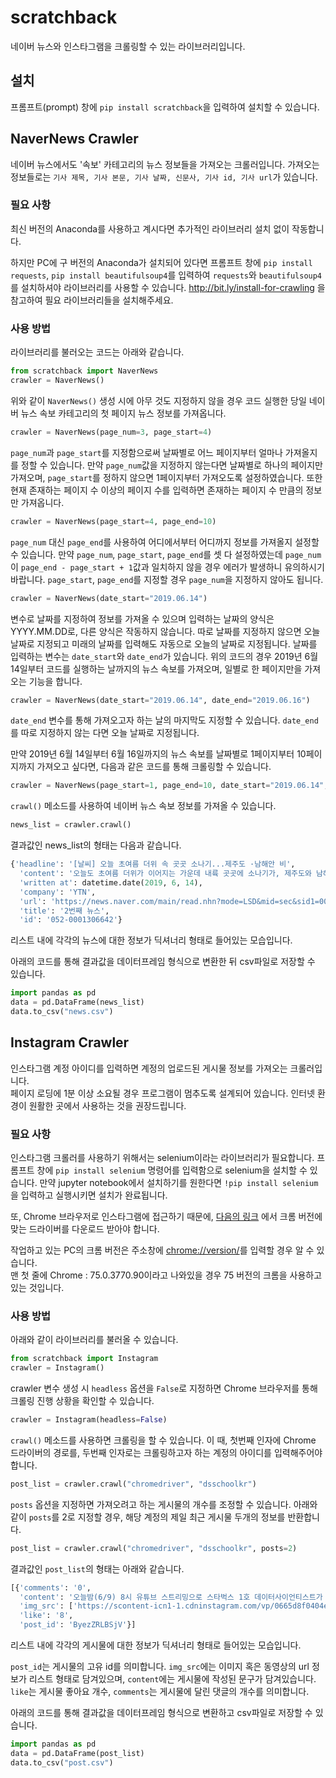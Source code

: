 # scratchback

네이버 뉴스와 인스타그램을 크롤링할 수 있는 라이브러리입니다.

## 설치
프롬프트(prompt) 창에 `pip install scratchback`을 입력하여 설치할 수 있습니다.

## NaverNews Crawler
네이버 뉴스에서도 '속보' 카테고리의 뉴스 정보들을 가져오는 크롤러입니다. 가져오는 정보들로는 `기사 제목, 기사 본문, 기사 날짜, 신문사, 기사 id, 기사 url`가 있습니다.

### 필요 사항
최신 버전의 Anaconda를 사용하고 계시다면 추가적인 라이브러리 설치 없이 작동합니다.

하지만 PC에 구 버전의 Anaconda가 설치되어 있다면 프롬프트 창에 `pip install requests`, `pip install beautifulsoup4`를 입력하여 `requests`와 `beautifulsoup4`를 설치하셔야 라이브러리를 사용할 수 있습니다. http://bit.ly/install-for-crawling 을 참고하여 필요 라이브러리들을 설치해주세요.
### 사용 방법
라이브러리를 불러오는 코드는 아래와 같습니다.
```python
from scratchback import NaverNews
crawler = NaverNews()
```
위와 같이 `NaverNews()` 생성 시에 아무 것도 지정하지 않을 경우 코드 실행한 당일 네이버 뉴스 속보 카테고리의 첫 페이지 뉴스 정보를 가져옵니다.

```python
crawler = NaverNews(page_num=3, page_start=4)
```
`page_num`과 `page_start`를 지정함으로써 날짜별로 어느 페이지부터 얼마나 가져올지를 정할 수 있습니다. 만약 `page_num`값을 지정하지 않는다면 날짜별로 하나의 페이지만 가져오며, `page_start`를 정하지 않으면 1페이지부터 가져오도록 설정하였습니다. 또한 현재 존재하는 페이지 수 이상의 페이지 수를 입력하면 존재하는 페이지 수 만큼의 정보만 가져옵니다. 

```python
crawler = NaverNews(page_start=4, page_end=10)
```
`page_num` 대신 `page_end`를 사용하여 어디에서부터 어디까지 정보를 가져올지 설정할 수 있습니다. 만약 `page_num`, `page_start`, `page_end`를 셋 다 설정하였는데 `page_num`이 `page_end - page_start + 1`값과 일치하지 않을 경우 에러가 발생하니 유의하시기 바랍니다. `page_start`, `page_end`를 지정할 경우 `page_num`을 지정하지 않아도 됩니다.

```python
crawler = NaverNews(date_start="2019.06.14")
```
변수로 날짜를 지정하여 정보를 가져올 수 있으며 입력하는 날짜의 양식은 YYYY.MM.DD로, 다른 양식은 작동하지 않습니다. 따로 날짜를 지정하지 않으면 오늘 날짜로 지정되고 미래의 날짜를 입력해도 자동으로 오늘의 날짜로 지정됩니다. 날짜를 입력하는 변수는 `date_start`와 `date_end`가 있습니다. 위의 코드의 경우 2019년 6월 14일부터 코드를 실행하는 날까지의 뉴스 속보를 가져오며, 일별로 한 페이지만을 가져오는 기능을 합니다.
```python
crawler = NaverNews(date_start="2019.06.14", date_end="2019.06.16")
```
`date_end` 변수를 통해 가져오고자 하는 날의 마지막도 지정할 수 있습니다. `date_end`를 따로 지정하지 않는 다면 오늘 날짜로 지정됩니다. 

만약 2019년 6월 14일부터 6월 16일까지의 뉴스 속보를 날짜별로 1페이지부터 10페이지까지 가져오고 싶다면, 다음과 같은 코드를 통해 크롤링할 수 있습니다.
```python
crawler = NaverNews(page_start=1, page_end=10, date_start="2019.06.14", date_end="2019.06.16")
```
`crawl()` 메소드를 사용하여 네이버 뉴스 속보 정보를 가져올 수 있습니다.
```python
news_list = crawler.crawl()
```

결과값인 news_list의 형태는 다음과 같습니다.
```python
{'headline': '[날씨] 오늘 초여름 더위 속 곳곳 소나기...제주도 ·남해안 비',
  'content': '오늘도 초여름 더위가 이어지는 가운데 내륙 곳곳에 소나기가, 제주도와 남해안에는 비가 내릴 것으로 보입니다.기상청은 오늘 제주도와 남해안은 남쪽을 지나가는 기압골 영향으로 5~30mm의 비가 오겠다고 밝혔습니다.내륙은 대체로 맑겠지만, 영서와 경북과 전북 내륙에는 대기 불안정으로 오후 한때 소나기가 내리는 곳이 있겠습니다.오늘 낮 기온은 서울과 대전·대구 27도 등 어제보다 1∼2도 낮지만, 여전히 덥겠습니다.[저작권자(c) YTN & YTN PLUS 무단전재 및 재배포 금지]',
  'written at': datetime.date(2019, 6, 14),
  'company': 'YTN',
  'url': 'https://news.naver.com/main/read.nhn?mode=LSD&mid=sec&sid1=001&oid=052&aid=0001306642',
  'title': '2번째 뉴스',
  'id': '052-0001306642'}
```
리스트 내에 각각의 뉴스에 대한 정보가 딕셔너리 형태로 들어있는 모습입니다.

아래의 코드를 통해 결과값을 데이터프레임 형식으로 변환한 뒤 csv파일로 저장할 수 있습니다.
```python
import pandas as pd
data = pd.DataFrame(news_list)
data.to_csv("news.csv")
```

## Instagram Crawler
인스타그램 계정 아이디를 입력하면 계정의 업로드된 게시물 정보를 가져오는 크롤러입니다.  
페이지 로딩에 1분 이상 소요될 경우 프로그램이 멈추도록 설계되어 있습니다. 인터넷 환경이 원활한 곳에서 사용하는 것을 권장드립니다.
### 필요 사항

인스타그램 크롤러를 사용하기 위해서는 selenium이라는 라이브러리가 필요합니다. 프롬프트 창에 `pip install selenium` 명령어를 입력함으로 selenium을 설치할 수 있습니다. 
만약 jupyter notebook에서 설치하기를 원한다면 `!pip install selenium`을 입력하고 실행시키면 설치가 완료됩니다.

또, Chrome 브라우저로 인스타그램에 접근하기 때문에, [다음의 링크](http://chromedriver.chromium.org/downloads) 에서 크롬 버전에 맞는 드라이버를 다운로드 받아야 합니다. 

작업하고 있는 PC의 크롬 버전은 주소창에 <chrome://version/>를 입력할 경우 알 수 있습니다.   
맨 첫 줄에 Chrome : 75.0.3770.90이라고 나와있을 경우 75 버전의 크롬을 사용하고 있는 것입니다.

### 사용 방법

아래와 같이 라이브러리를 불러올 수 있습니다. 
```python
from scratchback import Instagram
crawler = Instagram()
```
crawler 변수 생성 시 `headless` 옵션을 `False`로 지정하면 Chrome 브라우저를 통해 크롤링 진행 상황을 확인할 수 있습니다.
```python
crawler = Instagram(headless=False)
```
`crawl()` 메소드를 사용하면 크롤링을 할 수 있습니다. 이 때, 첫번째 인자에 Chrome 드라이버의 경로를, 두번째 인자로는 크롤링하고자 하는 계정의 아이디를 입력해주어야 합니다.
```python
post_list = crawler.crawl("chromedriver", "dsschoolkr")
```
`posts` 옵션을 지정하면 가져오려고 하는 게시물의 개수를 조정할 수 있습니다. 아래와 같이 `posts`를 2로 지정할 경우, 해당 계정의 제일 최근 게시물 두개의 정보를 반환합니다.
```python
post_list = crawler.crawl("chromedriver", "dsschoolkr", posts=2)
```
결과값인 `post_list`의 형태는 아래와 같습니다.
```python
[{'comments': '0',
  'content': '오늘밤(6/9) 8시 유튜브 스트리밍으로 스타벅스 1호 데이터사이언티스트가 직업/전망/데이터와 관련된 질문에 직접 답변드립니다 :)참여방법은 프로필 설명을 확인해주세요!',
  'img_src': ['https://scontent-icn1-1.cdninstagram.com/vp/0665d8f0404e266aa84d3d77eb919b56/5DC64220/t51.2885-15/e35/61234597_166094021086395_2911502642251464796_n.jpg?_nc_ht=scontent-icn1-1.cdninstagram.com'],
  'like': '8',
  'post_id': 'ByezZRLBSjV'}]
```
리스트 내에 각각의 게시물에 대한 정보가 딕셔너리 형태로 들어있는 모습입니다.

`post_id`는 게시물의 고유 id를 의미합니다. `img_src`에는 이미지 혹은 동영상의 url 정보가 리스트 형태로 담겨있으며, `content`에는 게시물에 작성된 문구가 담겨있습니다. `like`는 게시물 좋아요 개수, `comments`는 게시물에 달린 댓글의 개수를 의미합니다.

아래의 코드를 통해 결과값을 데이터프레임 형식으로 변환하고 csv파일로 저장할 수 있습니다.
```python
import pandas as pd
data = pd.DataFrame(post_list)
data.to_csv("post.csv")
```
